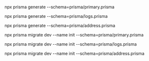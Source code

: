 npx prisma generate --schema=prisma/primary.prisma

npx prisma generate --schema=prisma/logs.prisma

npx prisma generate --schema=prisma/address.prisma


npx prisma migrate dev --name init --schema=prisma/primary.prisma


npx prisma migrate dev --name init --schema=prisma/logs.prisma


npx prisma migrate dev --name init --schema=prisma/address.prisma


